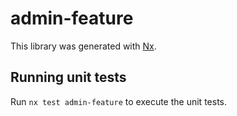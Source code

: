 # admin-feature

This library was generated with [Nx](https://nx.dev).

## Running unit tests

Run `nx test admin-feature` to execute the unit tests.
